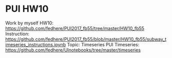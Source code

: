 # PUI HW10 
Work by myself
HW10: https://github.com/fedhere/PUI2017_fb55/tree/master/HW10_fb55
Instruction: https://github.com/fedhere/PUI2017_fb55/blob/master/HW10_fb55/subway_timeseries_instructions.ipynb
Topic: Timeseries
PUI Timeseries: https://github.com/fedhere/UInotebooks/tree/master/timeseries
